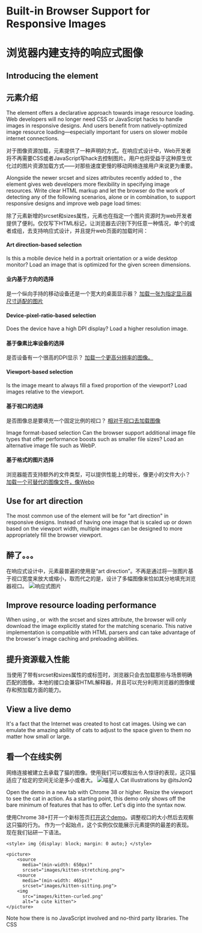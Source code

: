 # Built-in Browser Support for Responsive Images
# 浏览器内建支持的响应式图像
## Introducing the <picture> element
## <picture>元素介绍
The <picture> element offers a declarative approach towards image resource loading. Web developers will no longer need CSS or JavaScript hacks to handle images in responsive designs. And users benefit from natively-optimized image resource loading—especially important for users on slower mobile internet connections.

对于图像资源加载，<picture>元素提供了一种声明的方式。在响应式设计中，Web开发者将不再需要CSS或者JavaScript写hack去控制图片。用户也将受益于这种原生优化过的图片资源加载方式——对那些速度更慢的移动网络连接用户来说更为重要。

Alongside the newer srcset and sizes attributes recently added to <img>, the<picture> element gives web developers more flexibility in specifying image resources. Write clear HTML markup and let the browser do the work of detecting any of the following scenarios, alone or in combination, to support responsive designs and improve web page load times:

除了<img>元素新增的srcset和sizes属性，<picture>元素也在指定一个图片资源时为web开发者提供了便利。仅仅写下HTML标记，让浏览器去识别下列任意一种情况，单个的或者成组，去支持响应式设计，并且提升web页面的加载时间：

#### Art direction-based selection
Is this a mobile device held in a portrait orientation or a wide desktop monitor? Load an image that is optimized for the given screen dimensions.

#### 业内基于方向的选择
是一个纵向手持的移动设备还是一个宽大的桌面显示器？
[加载一张为指定显示器尺寸适配的图片](http://www.html5rocks.com/en/tutorials/responsive/picture-element/#toc-art-direction)

#### Device-pixel-ratio-based selection
Does the device have a high DPI display? Load a higher resolution image.

#### 基于像素比率设备的选择
是否设备有一个很高的DPI显示？
[加载一个更高分辨率的图像。](http://www.html5rocks.com/en/tutorials/responsive/picture-element/#toc-pixel-density-descriptors)

#### Viewport-based selection
Is the image meant to always fill a fixed proportion of the viewport? Load images relative to the viewport.

#### 基于视口的选择
是否图像总是要填充一个固定比例的视口？
[相对于视口去加载图像](http://www.html5rocks.com/en/tutorials/responsive/picture-element/#toc-width-descriptors)

Image format-based selection
Can the browser support additional image file types that offer performance boosts such as smaller file sizes? Load an alternative image file such as WebP.

#### 基于格式的图片选择
浏览器能否支持额外的文件类型，可以提供性能上的增长，像更小的文件大小？
[加载一个可替代的图像文件，像Webp](http://www.html5rocks.com/en/tutorials/responsive/picture-element/#toc-file-type)

## Use for art direction
The most common use of the <picture> element will be for "art direction" in responsive designs. Instead of having one image that is scaled up or down based on the viewport width, multiple images can be designed to more appropriately fill the browser viewport.
## 醉了。。。
在响应式设计中，<picture>元素最普遍的使用是“art direction”。不再是通过将一张图片基于视口宽度来放大或缩小，取而代之的是，设计了多幅图像来恰如其分地填充浏览器视口。
![响应式图片](http://img.china.alibaba.com/cms/upload/2014/672/160/2061276_975966031.png)

## Improve resource loading performance
When using <picture>, or <img> with the srcset and sizes attribute, the browser will only download the image explicitly stated for the matching scenario. This native implementation is compatible with HTML parsers and can take advantage of the browser's image caching and preloading abilities.

## 提升资源载入性能
当使用了带有srcset和sizes属性的<picture>或<img>标签时，浏览器只会去加载那些与场景明确匹配的图像。本地的接口会兼容HTML解释器，并且可以充分利用浏览器的图像缓存和预加载方面的能力。

## View a live demo
It's a fact that the Internet was created to host cat images. Using <picture> we can emulate the amazing ability of cats to adjust to the space given to them no matter how small or large.

## 看一个在线实例
网络连接被建立去承载了猫的图像。使用<picture>我们可以模拟出令人惊讶的表现，这只猫适应了给定的空间无论是多小或者大。
![喵星人](http://www.html5rocks.com/en/tutorials/responsive/picture-element/cat-stretching@2X.png)
Cat illustrations by @itsJonQ

Open the demo in a new tab with Chrome 38 or higher. Resize the viewport to see the cat in action.
As a starting point, this demo only shows off the bare minimum of features that<picture> has to offer. Let's dig into the syntax now.

使用Chrome 38+打开一个新标签页[打开这个demo](http://googlechrome.github.io/samples/picture-element/)。调整视口的大小然后去观察这只猫的行为。
作为一个起始点，这个实例仅仅能展示<picture>元素提供的最差的表现。现在我们钻研一下语法。

  ``<style>
  	img {display: block; margin: 0 auto;}
  </style>``

    <picture>
        <source 
          media="(min-width: 650px)"
          srcset="images/kitten-stretching.png">
        <source 
          media="(min-width: 465px)"
          srcset="images/kitten-sitting.png">
        <img 
          src="images/kitten-curled.png" 
          alt="a cute kitten">
    </picture>

Note how there is no JavaScript involved and no-third party libraries. The CSS<style> block is used only to style the image element and does not contain media queries. The native implementation of the <picture> element means that you can declare your responsive images using only HTML.

注意没有JavaScript，也没有第三方的类库。CSS<style>代码块仅仅被用于为image元素添加样式，并没有包含Media Queris。<picture>元素的本地实现让你可以仅使用HTML来声明响应式图像。

## Use with <source> elements
The <picture> element has no unique attributes of its own. The magic happens when <picture> is used as a container for <source>.
The <source> element, which is used for loading media such as video and audio, has been updated for image loading and these new attributes have been added:

## 使用<source>元素
<picture>元素没有它自己特有的属性。当<picture>被用于<source>的外层容器时，奇妙的事情就发生了。
<source>元素通常用来载入像video和audio这样的媒体资源，现在也可以用来载入图片，并且加入了下面的一些新属性：

#### srcset (required)
- Accepts a single image file path (e.g. srcset="kitten.png").
- Or a comma-delimited list of image file paths with pixel density descriptors (e.g. srcset="kitten.png, kitten@2X.png 2x") where a 1x descriptor is assumed when it is left off.
- Refer to Combine with pixel density descriptors for this in use.

#### srcset (required)
- 接受一个单独的图片文件路径（e.g. srcset="kitten.png"）。
- 或者一个使用逗号分隔的图像文件路径列表，并且带有像素密度描述符(e.g. srcset="kitten.png, kitten@2X.png 2x")。当它中断时这里的 1x描述符将会生效。
- 参考[结合像素密度描述符](http://www.html5rocks.com/en/tutorials/responsive/picture-element/#toc-pixel-density-descriptors)查看应用实例。

#### media (optional)
- Accepts any valid media query that you would normally find in a CSS @mediaselector (e.g. media="(max-width: 30em)").
- Refer to the previous <picture> syntax example for this in use.

#### media (optional)
- 接收任何你可能在CSS @media选择器里面出现的有效media query(e.g. media="(max-width: 30em)")。
- 参阅前面的[<picture>语法](#toc-syntax)应用实例。


#### sizes (optional)
- Accepts a single width descriptor (e.g. sizes="100vw") or a single media query with width descriptor (e.g. sizes="(max-width: 30em) 100vw").
- Or a comma-delimited list of media queries with a width descriptor (e.g.sizes="(max-width: 30em) 100vw, (max-width: 50em) 50vw, calc(33vw - 100px)") in which the last item in the list is used as the default.
- Refer to Combine with width descriptors for this in use.

#### sizes (optional)
- 接受一个单独的width 描述符(e.g. sizes="100vw") 或者一个带有width描述符的media query(e.g. sizes="(max-width: 30em) 100vw")。
- 或者一个带有width描述符使用逗号分隔的 media queries列表(e.g.sizes="(max-width: 30em) 100vw, (max-width: 50em) 50vw, calc(33vw - 100px)") ，列表中的最后一项作为默认值。
- 参阅[结合width描述符](http://www.html5rocks.com/en/tutorials/responsive/picture-element/#toc-width-descriptors)查看应用实例。

#### type (optional)
- Accepts a supported MIME type (e.g. type="image/webp" ortype="image/vnd.ms-photo").
- Refer to [Load alternative image file formats](http://www.html5rocks.com/en/tutorials/responsive/picture-element/#toc-file-type) for this in use.

#### type (optional)
- 支持的MIME类型(e.g. type="image/webp" ortype="image/vnd.ms-photo")。
- 参阅[加载可替代的图片文件格式](http://www.html5rocks.com/en/tutorials/responsive/picture-element/#toc-file-type)查看应用实例。

The browser will use the hints passed in as attribute values to load the most appropriate image resource. The listing order of tags matter! The browser will use the first <source> element with a matching hint and ignore any following<source> tags.

浏览器将会把传入的属性值当做提示去加载最合适的图片资源。和列表的顺序相关！浏览器将会使用第一个<source>元素作为一个匹配提示并且忽略后面的<source>标签。

## Add a final <img> element
The <img> element has also been updated to be used within <picture> as the fallback in case a browser does not support the picture element or if no source element tags are matched. Using <img> within <picture> is a requirement—if you forget it, no images will show up.

## 末尾添加一个<img>元素
新的img标签可以被用于<picture>标签内作为备用，当浏览器不支持picture元素或者没有匹配的source元素标记。<picture>里面包含一个<img>是必要的—如果你忘记了，图片将不会呈现。

Use <img> to declare the default image to be used within a <picture> block. Place <img> as the last child of <picture> since the browser will ignore any<source> declarations that occur after an <img> tag is found. The image tag is also where you should attach alternative text using the image element's alt attribute.

使用<img>声明一个包含在<picture>代码块内的默认图片。把<img>放在<picture>的最后一个子节点的位置，因为当浏览器解析到<img>标签时会忽略掉所有的<source>声明。图片标签也可能是作为替代文本在图片元素附加在alt属性。

## Combine with pixel density descriptors 
Add support for high resolution displays using pixel density descriptors such as 1x, 1.5x, 2x, and 3x. The new srcset attribute applies to both <img> and<source> elements.
The example below supports 1x, 1.5x, and 2x resolution screens:

## 结合像素密度描述符
为高分辨率的显示器添加了支持，这种显示器使用了像1x，1.5x，2x和3x的像素密度描述符。新的srcset属性被应用于<img>和<source>元素。
下面的例子是支持1x，1.5x和2x分辨率的屏幕：

  <picture>
    <source 
      media="(min-width: 650px)" 
      srcset="images/kitten-stretching.png,
              images/kitten-stretching@1.5x.png 1.5x,  
              images/kitten-stretching@2x.png 2x">
    <source 
      media="(min-width: 465px)" 
      srcset="images/kitten-sitting.png,
              images/kitten-sitting@1.5x.png 1.5x
              images/kitten-sitting@2x.png 2x">
    <img 
      src="images/kitten-curled.png" 
      srcset="images/kitten-curled@1.5x.png 1.5x,
              images/kitten-curled@2x.png 2x"
      alt="a cute kitten">
  </picture>

## Combine with width descriptors
## 结合width描述符
Web Fundamentals covers the the new sizes attribute for the <img> element indepth:

Web基础更深层次地为<img>元素包含了全新的[sizes 属性](https://developers.google.com/web/fundamentals/media/images/images-in-markup#relative-sized-images)

"When the final size of the image isn't known, it can be difficult to specify a density descriptor for the image sources. This is especially true for images that span a proportional width of the browser and are fluid, depending on the size of the browser.
Instead of supplying fixed image sizes and densities, the size of each supplied image can be specified by adding a width descriptor along with the size of the image element, allowing the browser to automatically calculate the effective pixel density and choose the best image to download."

“当图片最终尺寸未知时，为图片资源指定密度描述符会变得很困难。尤其对于图片占据了浏览器特定比例的宽度并且是不固定，依赖于浏览器的尺寸的时候。
取代了提供固定图片尺寸和密度的方式，给定图片的尺寸可以通过添加一个带有图片元素尺寸的width描述符来指定，允许浏览器自动的计算有效的像素密度然后选择最佳的图片进行加载。”

Here's an example of using the sizes attribute to set the proportion of an image to always fill 80% of the viewport. It is combined with the srcset attribute to supply four versions of the same lighthouse photo in widths of 160px, 320px, 640px, and 1280px wide:

下面这个例子通过使用sizes属性使得图片的比例总能填满视口的80%。把它与srcset属性结合起来将会提供同一张灯塔图像的四种版本，包括了160px, 320px, 640px和 1280px 宽：

  <img src="lighthouse-160.jpg" alt="lighthouse"
       sizes="80vw"
       srcset="lighthouse-160.jpg 160w, 
               lighthouse-320.jpg 320w,        
               lighthouse-640.jpg 640w,
               lighthouse-1280.jpg 1280w">

The browser will use these hints to choose the most appropriate image resource to serve up based on the viewport width and hardware display resolution:

浏览器将会使用这些提示去选择最合适的图像资源去显示，依据了视口的宽度和硬件显示器分辨率：
![ligihthouse](http://www.html5rocks.com/en/tutorials/responsive/picture-element/lighthouse-example-img@2X.png)

For example, the viewport on the left is approx. 800px wide. The browser will load lighthouse-640.jpg unless the device pixel ratio is 2x—in which case, lighthouse-1280.jpg will be loaded instead.

比如，左边的视口宽度大约800px。浏览器将会加载lighthouse-640.jpg除非设备的像素比率是2x——此时，lighthouse-1280.jpg将会会下载。

With the addition of <picture>, the sizes attribute can be applied to both <img>and <source> elements:

通过添加<picture>元素，sizes属性将被应用于<img>和<source>两个元素：
  <picture>
    <source media="(min-width: 800px)"
            sizes="80vw"
            srcset="lighthouse-landscape-640.jpg 6400w,
                    lighthouse-landscape-1280.jpg 1280w,
                    lighthouse-landscape-2560.jpg 2560w">
    <img src="lighthouse-160.jpg" alt="lighthouse"
         sizes="80vw"
         srcset="lighthouse-160.jpg 160w,
                 lighthouse-320.jpg 320w,
                 lighthouse-640.jpg 640w,
                 lighthouse-1280.jpg 1280w">
  </picture>
Building on the previous example, when the viewport is at 800px and above, the browser will serve up a landscape version of the lighthouse version instead:

建立在上一个例子上，当视口在800px或者超过800px，浏览器将会提供landscape版本代替lighthouse:
![landscape](http://www.html5rocks.com/en/tutorials/responsive/picture-element/lighthouse-example-picture@2X.png)

The viewport on the left is above 800px wide so a landscape version of the lighthouse photo will be displayed.

左侧的视口超过800px宽所以landscape版本的灯塔照片将被呈现。

## Load alternative image file formats
The type attribute of <source> can be used to load alternative image file formats that might not be supported in all browsers. For example, you can serve an image in WebP format to browsers that support it, while falling back to a JPEG on other browsers:

## 加载可供选择的图像文件格式
<source>元素的type属性可被用于去加载一个可选择的图像文件格式，这可能不会被所有的浏览器支持。比如，对于支持Webp的浏览器可以提供一张Webp格式图片，在其他浏览器上再回到JPEG:
  <picture>
    <source type="image/webp" srcset="images/butterfly.webp">
    <img src="images/butterfly.jpg" alt="a butterfly">
  </picture>

## Additional code examples
Refer to [Responsive Images: Use Cases and Documented Code Snippets to Get You Started](http://dev.opera.com/articles/responsive-images/) on the Dev.Opera blog for an exhaustive list of examples combining<picture> and <img> with the srcset, media, sizes, and type attributes.

## 额外的代码实例
参阅Opera开发博客中[响应式图片：从用例和文档化的代码片段开始](http://dev.opera.com/articles/responsive-images/) 有一个结合了<picture> 和 <img> 的srcset, media, sizes和 type 属性实例的详细列表。

## Try it out today
The <picture> element is currently available Chrome 38. Try it out with screen emulation in the Chrome DevTools.

If you have feedback on this new feature, drop us a line on the Chrome bug tracker.

If you're ready to start implementing <picture> today but also want to add support for responsive images in additional browsers, refer to [this <picture> element sample](https://google-developers.appspot.com/web/fundamentals/resources/samples/media/images/media) for using <picture> with a polyfill.

Be sure to also check out [the guide to images on Web Fundamentals](https://developers.google.com/web/fundamentals/media/images/) for best practice examples of implementing images on the web.

## 现在来试一试
<picture>元素在[Chrome38下有效](http://www.chromestatus.com/feature/5910974510923776)。可以通过Chrome开发工具中的屏幕模拟器来尝试。

如果如果对于这个新特性有什么反馈，请在[Chrome bug tracker](http://crbug.com/)给我们留下信息。

如果你现在就想去实现<picture>元素而且还想在其他的浏览器上为响应式图片添加支持，可以查阅[<picture>元素例子](https://google-developers.appspot.com/web/fundamentals/resources/samples/media/images/media)使用带有polyfill的<picture>元素。

也一定要看看[web基础中的图片指南](https://developers.google.com/web/fundamentals/media/images/)中关于web中实现图片的最佳实践的例子。










